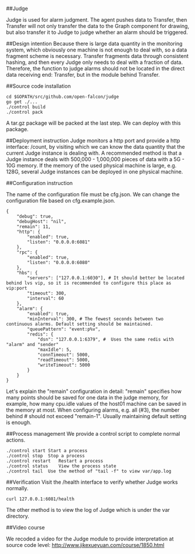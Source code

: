 ##Judge

Judge is used for alarm judgment. The agent pushes data to Transfer, then Transfer will not only transfer the data to the Graph component for drawing, but also transfer it to Judge to judge whether an alarm should be triggered.

##Design intention
Because there is large data quantity in the monitoring system, which obviously one machine is not enough to deal with, so a data fragment scheme is necessary. Transfer fragments data through consistent hashing, and then every Judge only needs to deal with a fraction of data. Therefore, the function to judge alarms should not be located in the direct data receiving end: Transfer, but in the module behind Transfer.

##Source code installation
```
cd $GOPATH/src/github.com/open-falcon/judge
go get ./...
./control build
./control pack
```

A tar.gz package will be packed at the last step. We can deploy with this package.

##Deployment instruction
Judge monitors a http port and provide a http interface: /count, by visiting which we can know the data quantity that the current Judge instance is dealing with. A recommended method is that a Judge instance deals with 500,000 - 1,000,000 pieces of data with a 5G - 10G memory. If the memory of the used physical machine is large, e.g. 128G, several Judge instances can be deployed in one physical machine.

##Configuration instruction

The name of the configuration file must be cfg.json. We can change the configuration file based on cfg.example.json.

```
{
    "debug": true,
    "debugHost": "nil",
    "remain": 11,
    "http": {
        "enabled": true,
        "listen": "0.0.0.0:6081"
    },
    "rpc": {
        "enabled": true,
        "listen": "0.0.0.0:6080"
    },
    "hbs": {
        "servers": ["127.0.0.1:6030"], # It should better be located behind lvs vip, so it is recommended to configure this place as vip:port
        "timeout": 300,
        "interval": 60
    },
    "alarm": {
        "enabled": true,
        "minInterval": 300, # The fewest seconds between two continuous alarms. Default setting should be maintained.
        "queuePattern": "event:p%v",
        "redis": {
            "dsn": "127.0.0.1:6379", #  Uses the same redis with "alarm" and "sender"
            "maxIdle": 5,
            "connTimeout": 5000,
            "readTimeout": 5000,
            "writeTimeout": 5000
        }
    }
}
```
Let's explain the "remain" configuration in detail:  "remain" specifies how many points should be saved for one data in the judge memory, for example, how many cpu.idle values of the host01 machine can be saved in the memory at most. When configuring alarms, e.g. all (#3), the number behind # should not exceed "remain-1". Usually maintaining default setting is enough.

##Process management
We provide a control script to complete normal actions.
```
./control start	Start a process
./control stop	Stop a process
./control restart	Restart a process
./control status	View the process state
./control tail	Use the method of "tail -f" to view var/app.log
```
##Verification
Visit the /health interface to verify whether Judge works normally.

```curl 127.0.0.1:6081/health```

The other method is to view the log of Judge which is under the var directory.

##Video course

We recoded a video for the Judge module to provide interpretation at source code level: http://www.jikexueyuan.com/course/1850.html